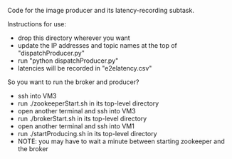 Code for the image producer and its latency-recording subtask.

Instructions for use:
 - drop this directory wherever you want
 - update the IP addresses and topic names at the top of "dispatchProducer.py"
 - run "python dispatchProducer.py"
 - latencies will be recorded in "e2elatency.csv"

So you want to run the broker and producer?
 - ssh into VM3
 - run ./zookeeperStart.sh in its top-level directory
 - open another terminal and ssh into VM3
 - run ./brokerStart.sh in its top-level directory
 - open another terminal and ssh into VM1
 - run ./startProducing.sh in its top-level directory
 - NOTE: you may have to wait a minute between starting zookeeper and the broker

